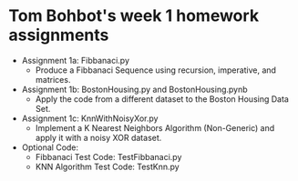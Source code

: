 # Tom Bohbot's week 1 homework assignments
- Assignment 1a: Fibbanaci.py
  - Produce a Fibbanaci Sequence using recursion, imperative, and matrices.
- Assignment 1b: BostonHousing.py and BostonHousing.pynb
  - Apply the code from a different dataset to the Boston Housing Data Set.
- Assignment 1c: KnnWithNoisyXor.py
  - Implement a K Nearest Neighbors Algorithm (Non-Generic) and apply it with a noisy XOR dataset.
- Optional Code:
  - Fibbanaci Test Code: TestFibbanaci.py
  - KNN Algorithm Test Code: TestKnn.py
